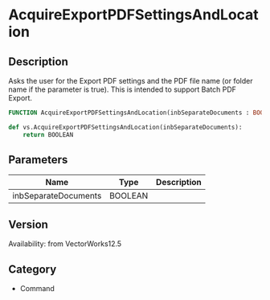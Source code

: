 # AcquireExportPDFSettingsAndLocation

## Description
Asks the user for the Export PDF settings and the PDF file name (or folder name if the parameter is true).  This is intended to support Batch PDF Export.

```pascal
FUNCTION AcquireExportPDFSettingsAndLocation(inbSeparateDocuments : BOOLEAN): BOOLEAN;
```

```python
def vs.AcquireExportPDFSettingsAndLocation(inbSeparateDocuments):
    return BOOLEAN
```

## Parameters
|Name|Type|Description|
|---|---|---|
|inbSeparateDocuments|BOOLEAN|   |

## Version
Availability: from VectorWorks12.5

## Category
* Command

